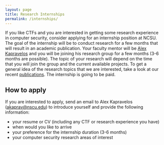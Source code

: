 ```yaml
---
layout: page
title: Research Internships
permalink: /internships/
---
```


If you like CTFs and you are interested in getting some research experience in computer security, consider applying for an internship position at NCSU. The goal of the internship will be to conduct research for a few months that will result in an academic publication. Your faculty mentor will be [Alex Kapravelos](https://kapravelos.com) and you will be joining his research group for a few months (3-6 months are possible). The topic of your research will depend on the time that you will join the group and the current available projects. To get a general idea of the research topics that we are interested, take a look at our recent [publications](https://kapravelos.com/#publications). The internship is going to be paid.

## How to apply

If you are interested to apply, send an email to Alex Kapravelos ([akaprav@nscu.edu](mailto:akaprav@nscu.edu)) to introduce yourself and provide the following information:
* your resume or CV (including any CTF or research experience you have)
* when would you like to arrive
* your preference for the internship duration (3-6 months)
* your computer security research areas of interest
